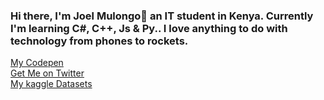 ### Hi there, I'm Joel Mulongo👋 an IT student in Kenya. Currently I'm learning C#, C++, Js & Py.. I love anything to do with technology from phones to rockets.

<!DOCTYPE html>
<html lang="en">
  <body>
    <a href="https://codepen.io/JoelMulongo"> 
      My Codepen
    <a href="https://twitter.com/MulongoJoel?s=09"><br>
      Get Me on Twitter
    <a href="https://www.kaggle.com/joelmulongo"><br>
      My kaggle Datasets
    </a>
  </body>
</html>
